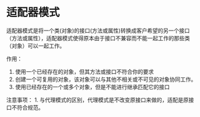 # 适配器模式
适配器模式是将一个类(对象)的接口(方法或属性)转换成客户希望的另一个接口（方法或属性），适配器模式使得原本由于接口不兼容而不能一起工作的那些类（对象）可以一起工作。

作用：
  1. 使用一个已经存在的对象，但其方法或接口不符合你的要求
  2. 创建一个可复用的对象，该对象可以与其他不相关或不可见的对象协同工作。
  3. 使用已经存在的一个或多个对象，但是不能进行继承匹配它的接口

  注意事项：
    1. 与代理模式的区别，代理模式是不改变原接口来做的，适配是原接口不符合规范。